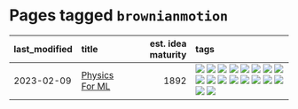 # Pages tagged `brownianmotion`

|last_modified|title|est. idea maturity|tags
|:---|:---|---:|:---|
|2023-02-09|[Physics For ML](../physics_for_ml.md)|1892|[![](https://img.shields.io/badge/tag-brownianmotion-496a1)](../tags/brownianmotion.md) [![](https://img.shields.io/badge/tag-curriculum-683f3)](../tags/curriculum.md) [![](https://img.shields.io/badge/tag-curvature-96bcc)](../tags/curvature.md) [![](https://img.shields.io/badge/tag-education-77485f)](../tags/education.md) [![](https://img.shields.io/badge/tag-eigenvectors-e839f4)](../tags/eigenvectors.md) [![](https://img.shields.io/badge/tag-gaugetheory-b08442)](../tags/gaugetheory.md) [![](https://img.shields.io/badge/tag-grouptheory-e6ab9)](../tags/grouptheory.md) [![](https://img.shields.io/badge/tag-machinelearning-5d9a82)](../tags/machinelearning.md) [![](https://img.shields.io/badge/tag-manifolds-abf295)](../tags/manifolds.md) [![](https://img.shields.io/badge/tag-ode-97a75e)](../tags/ode.md) [![](https://img.shields.io/badge/tag-optimization-834fc2)](../tags/optimization.md) [![](https://img.shields.io/badge/tag-pde-29349d)](../tags/pde.md) [![](https://img.shields.io/badge/tag-physics-50c04b)](../tags/physics.md) [![](https://img.shields.io/badge/tag-probabilityfields-4072a1)](../tags/probabilityfields.md) [![](https://img.shields.io/badge/tag-quantummechanics-7c795e)](../tags/quantummechanics.md) [![](https://img.shields.io/badge/tag-relativity-95bed6)](../tags/relativity.md) [![](https://img.shields.io/badge/tag-tensorcalculus-1743a)](../tags/tensorcalculus.md) [![](https://img.shields.io/badge/tag-textbook-c92725)](../tags/textbook.md)|